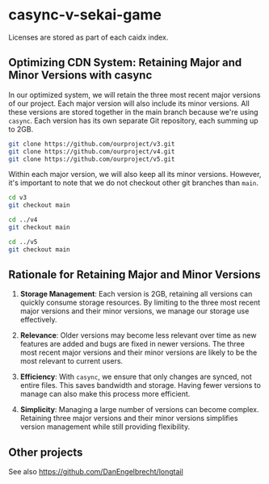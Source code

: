 # casync-v-sekai-game

Licenses are stored as part of each caidx index.

## Optimizing CDN System: Retaining Major and Minor Versions with casync

In our optimized system, we will retain the three most recent major versions of our project. Each major version will also include its minor versions. All these versions are stored together in the main branch because we're using `casync`. Each version has its own separate Git repository, each summing up to 2GB.

```bash
git clone https://github.com/ourproject/v3.git
git clone https://github.com/ourproject/v4.git
git clone https://github.com/ourproject/v5.git
```

Within each major version, we will also keep all its minor versions. However, it's important to note that we do not checkout other git branches than `main`.

```bash
cd v3
git checkout main

cd ../v4
git checkout main

cd ../v5
git checkout main
```

## Rationale for Retaining Major and Minor Versions

1. **Storage Management**: Each version is 2GB, retaining all versions can quickly consume storage resources. By limiting to the three most recent major versions and their minor versions, we manage our storage use effectively.
  
2. **Relevance**: Older versions may become less relevant over time as new features are added and bugs are fixed in newer versions. The three most recent major versions and their minor versions are likely to be the most relevant to current users.
  
3. **Efficiency**: With `casync`, we ensure that only changes are synced, not entire files. This saves bandwidth and storage. Having fewer versions to manage can also make this process more efficient.
  
4. **Simplicity**: Managing a large number of versions can become complex. Retaining three major versions and their minor versions simplifies version management while still providing flexibility.


## Other projects

See also https://github.com/DanEngelbrecht/longtail
